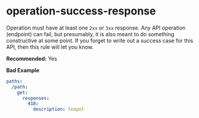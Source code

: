 # operation-success-response

Operation must have at least one `2xx` or `3xx` response. Any API operation (endpoint) can fail, but presumably, it is also meant to do something constructive at some point. If you forget to write out a success case for this API, then this rule will let you know.

**Recommended:** Yes

**Bad Example**

```yaml
paths:
  /path:
    get:
      responses:
        418:
          description: teapot
```
